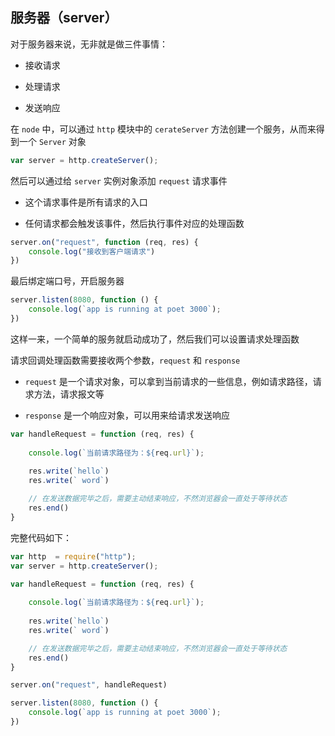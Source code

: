 ## 服务器（server）

对于服务器来说，无非就是做三件事情：

* 接收请求

* 处理请求

* 发送响应

在 `node` 中，可以通过 `http` 模块中的 `cerateServer` 方法创建一个服务，从而来得到一个 `Server` 对象

```js
var server = http.createServer();
```

然后可以通过给 `server` 实例对象添加 `request` 请求事件

* 这个请求事件是所有请求的入口

* 任何请求都会触发该事件，然后执行事件对应的处理函数

```js
server.on("request", function (req, res) {
    console.log("接收到客户端请求")
})
```

最后绑定端口号，开启服务器

```js
server.listen(8080, function () {
    console.log(`app is running at poet 3000`);
})
```

这样一来，一个简单的服务就启动成功了，然后我们可以设置请求处理函数

请求回调处理函数需要接收两个参数，`request` 和 `response`

* `request` 是一个请求对象，可以拿到当前请求的一些信息，例如请求路径，请求方法，请求报文等

* `response` 是一个响应对象，可以用来给请求发送响应

```js
var handleRequest = function (req, res) {
    
    console.log(`当前请求路径为：${req.url}`);
    
    res.write(`hello`)
    res.write(` word`)

    // 在发送数据完毕之后，需要主动结束响应，不然浏览器会一直处于等待状态
    res.end()
}
```

完整代码如下：

```js
var http  = require("http");
var server = http.createServer();

var handleRequest = function (req, res) {
    
    console.log(`当前请求路径为：${req.url}`);
    
    res.write(`hello`)
    res.write(` word`)

    // 在发送数据完毕之后，需要主动结束响应，不然浏览器会一直处于等待状态
    res.end()
}

server.on("request", handleRequest)

server.listen(8080, function () {
    console.log(`app is running at poet 3000`);
})
```